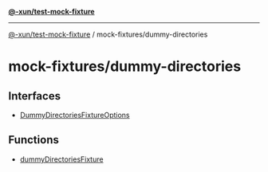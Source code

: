 [**@-xun/test-mock-fixture**](../../README.md)

***

[@-xun/test-mock-fixture](../../README.md) / mock-fixtures/dummy-directories

# mock-fixtures/dummy-directories

## Interfaces

- [DummyDirectoriesFixtureOptions](interfaces/DummyDirectoriesFixtureOptions.md)

## Functions

- [dummyDirectoriesFixture](functions/dummyDirectoriesFixture.md)
